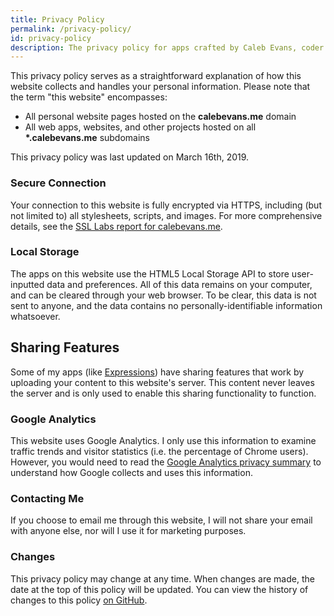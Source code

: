 ```yaml
---
title: Privacy Policy
permalink: /privacy-policy/
id: privacy-policy
description: The privacy policy for apps crafted by Caleb Evans, coder for Christ
---
```


This privacy policy serves as a straightforward explanation of how this website
collects and handles your personal information. Please note that the term "this
website" encompasses:

- All personal website pages hosted on the **calebevans.me** domain
- All web apps, websites, and other projects hosted on all **\*.calebevans.me** subdomains

This privacy policy was last updated on March 16th, 2019.

### Secure Connection

Your connection to this website is fully encrypted via HTTPS, including (but not
limited to) all stylesheets, scripts, and images. For more comprehensive
details, see the [SSL Labs report for calebevans.me][ssl-report].

[ssl-report]: https://www.ssllabs.com/ssltest/analyze.html?d=calebevans.me

### Local Storage

The apps on this website use the HTML5 Local Storage API to store user-inputted
data and preferences. All of this data remains on your computer, and can be
cleared through your web browser. To be clear, this data is not sent to anyone,
and the data contains no personally-identifiable information whatsoever.

## Sharing Features

Some of my apps (like [Expressions][expressions]) have sharing features that
work by uploading your content to this website's server. This content never
leaves the server and is only used to enable this sharing functionality to
function.

[expressions]: https://projects.calebevans.me/expressions/

### Google Analytics

This website uses Google Analytics. I only use this information to examine
traffic trends and visitor statistics (i.e. the percentage of Chrome users).
However, you would need to read the [Google Analytics privacy summary][privacy]
to understand how Google collects and uses this information.

[privacy]: https://support.google.com/analytics/answer/6004245?hl=en

### Contacting Me

If you choose to email me through this website, I will not share your email with
anyone else, nor will I use it for marketing purposes.

### Changes

This privacy policy may change at any time. When changes are made, the date at
the top of this policy will be updated. You can view the history of changes to
this policy [on GitHub][policy-history].

[policy-history]: https://github.com/caleb531/personal-website/blame/master/_pages/privacy-policy.md

